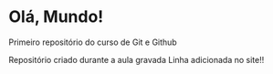 # Olá, Mundo!
 Primeiro repositório do curso de Git e Github

 Repositório criado durante a aula gravada
Linha adicionada no site!!
